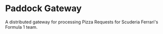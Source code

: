 # Paddock Gateway

A distributed gateway for processing Pizza Requests for Scuderia Ferrari's Formula 1 team.
